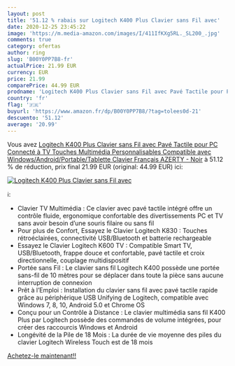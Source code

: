 ```yaml
---
layout: post
title: '51.12 % rabais sur Logitech K400 Plus Clavier sans Fil avec'
date: 2020-12-25 23:45:22
image: 'https://m.media-amazon.com/images/I/411IfKXg5RL._SL200_.jpg'
comments: true
category: ofertas
author: ring
slug: 'B00Y0PP7B8-fr'
actualPrice: 21.99 EUR
currency: EUR
price: 21.99
comparePrice: 44.99 EUR
prodname: 'Logitech K400 Plus Clavier sans Fil avec Pavé Tactile pour PC Connecté à TV  Touches Multimédia Personnalisables  Compatible avec Windows/Android/Portable/Tablette  Clavier Français AZERTY - Noir'
country: 'fr'
flag: '🇫🇷'
buyurl: 'https://www.amazon.fr/dp/B00Y0PP7B8/?tag=tolees0d-21'
descuento: '51.12'
average: '20.99'
---
```


Vous avez [Logitech K400 Plus Clavier sans Fil avec Pavé Tactile pour PC Connecté à TV  Touches Multimédia Personnalisables  Compatible avec Windows/Android/Portable/Tablette  Clavier Français AZERTY - Noir](https://www.amazon.fr/dp/B00Y0PP7B8/?tag=tolees0d-21)  à  51.12 % de réduction, prix final  21.99 EUR (original: 44.99 EUR) ici:

[![Logitech K400 Plus Clavier sans Fil avec](https://m.media-amazon.com/images/I/411IfKXg5RL._SL200_.jpg)](https://www.amazon.fr/dp/B00Y0PP7B8/?tag=tolees0d-21)

ℹ️:

- Clavier TV Multimédia : Ce clavier avec pavé tactile intégré offre un contrôle fluide, ergonomique confortable des divertissements PC et TV sans avoir besoin d’une souris filaire ou sans fil
- Pour plus de Confort, Essayez le Clavier Logitech K830 : Touches rétroéclairées, connectivité USB/Bluetooth et batterie rechargeable
- Essayez le Clavier Logitech K600 TV : Compatible Smart TV, USB/Bluetooth, frappe douce et confortable, pavé tactile et croix directionnelle, couplage multidispositif
- Portée sans Fil : Le clavier sans fil Logitech K400 possède une portée sans-fil de 10 mètres pour se déplacer dans toute la pièce sans aucune interruption de connexion
- Prêt à l’Emploi : Installation du clavier sans fil avec pavé tactile rapide grâce au périphérique USB Unifying de Logitech, compatible avec Windows 7, 8, 10, Android 5.0 et Chrome OS
- Conçu pour un Contrôle à Distance : Le clavier multimédia sans fil K400 Plus par Logitech possède des commandes de volume intégrées, pour créer des raccourcis Windows et Android
- Longévité de la Pile de 18 Mois : La durée de vie moyenne des piles du clavier Logitech Wireless Touch est de 18 mois

[Achetez-le maintenant!!](https://www.amazon.fr/dp/B00Y0PP7B8/?tag=tolees0d-21)
